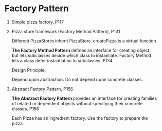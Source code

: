 # Factory Pattern


1. Simple pizza factory, P117

2. Pizza store framework (Factory Method Pattern), P131

    Different PizzaStores inherit PizzaStore. createPizza is a virtual function.

    **The Factory Method Pattern** defines an interface for creating object, but lets subclasses decide which class to instantiate. 
    Factory Method lets a class defer instantiation to subclasses. P134

    Design Principle:

    Depend upon abstraction. Do not depend upon concrete classes.

3. Abstract Factory Pattern, P156

    **The Abstract Factory Pattern** provides an interface for creating families of related or dependent objects without specifying their concrete classes. P156

    Each Pizza has an ingredient factory. Use the factory to prepare the pizza.
